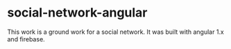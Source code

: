 # social-network-angular
This work is a ground work for a social network.
It was built with angular 1.x and firebase.
